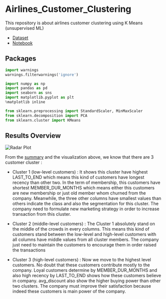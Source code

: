 # Airlines_Customer_Clustering

This repository is about airlines customer clustering using K Means (unsupervised ML)

* [Dataset](https://github.com/dhykac/Airlines_Customer_Clustering/blob/main/airlines_customers.csv)
* [Notebook](https://github.com/dhykac/Airlines_Customer_Clustering/blob/main/Airlines%20Customer%20Clustering.ipynb)

## Packages
```python
import warnings
warnings.filterwarnings('ignore')

import numpy as np
import pandas as pd
import seaborn as sns
import matplotlib.pyplot as plt
%matplotlib inline

from sklearn.preprocessing import StandardScaler, MinMaxScaler
from sklearn.decomposition import PCA 
from sklearn.cluster import KMeans
```

## Results Overview

![Radar Plot](https://user-images.githubusercontent.com/92696555/149770212-eb9d3ebc-3f2e-47cd-8b39-7bab763ffe2f.png)

From the [summary](https://github.com/dhykac/Airlines_Customer_Clustering/blob/main/Airlines%20Customer%20Clustering.ipynb) and the visualization above, we know that there are 3 customer cluster :

* Cluster 1 (low-level customers) : It shows this cluster have highest LAST_TO_END which means this kind of customers have longest recency than other two. In the term of membership, this customers have shortest MEMBER_DUR_MONTHS which means either this customers are new membership or just old member whom churned from the company. Meanwhile, the three other columns have smallest values than others indicate the class and also the segmentation for this cluster. The company need to formulate new marketing strategy in order to increase transaction from this cluster.

* Cluster 2 (middle-level customers) : The Cluster 1 absolutely stand on the middle of the crowds in every columns. This means this kind of customers stand between the low-level and high-level customers with all columns have middle values from all cluster members. The company just need to maintain the customers to encourage them in order raised the transactions

* Cluster 3 (high-level customers) : Now we move to the highest level customers. No doubt that these customers contribute mostly to the company. Loyal customers determine by MEMBER_DUR_MONTHS and also high recency by LAST_TO_END shows how these customers believe in company. avg_discount also show the higher buying power than other two clusters. The company must improve their satisfaction because indeed these customers is main power of the company.
